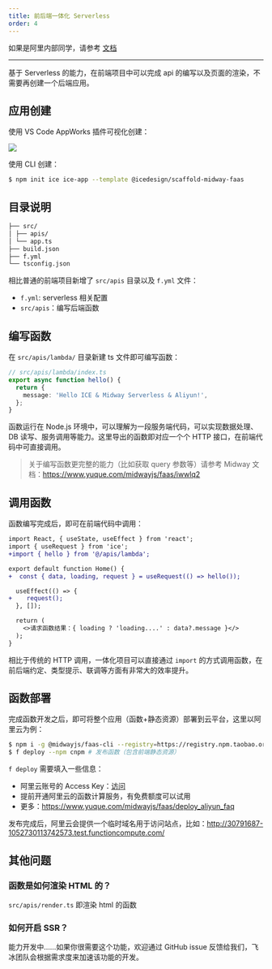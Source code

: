 ```yaml
---
title: 前后端一体化 Serverless
order: 4
---
```


如果是阿里内部同学，请参考 [文档](https://yuque.alibaba-inc.com/ice/rdy99p/ds1xv0)

---

基于 Serverless 的能力，在前端项目中可以完成 api 的编写以及页面的渲染，不需要再创建一个后端应用。

## 应用创建

使用 VS Code AppWorks 插件可视化创建：

![](https://img.alicdn.com/tfs/TB1mWt5YuL2gK0jSZPhXXahvXXa-2049-970.png)

使用 CLI 创建：

```bash
$ npm init ice ice-app --template @icedesign/scaffold-midway-faas
```

## 目录说明

```md
├── src/
│ ├── apis/  
│ └── app.ts
├── build.json
├── f.yml
└── tsconfig.json
```

相比普通的前端项目新增了 `src/apis` 目录以及 `f.yml` 文件：

- `f.yml`: serverless 相关配置
- `src/apis`：编写后端函数

## 编写函数

在 `src/apis/lambda/` 目录新建 ts 文件即可编写函数：

```typescript
// src/apis/lambda/index.ts
export async function hello() {
  return {
    message: 'Hello ICE & Midway Serverless & Aliyun!',
  };
}
```

函数运行在 Node.js 环境中，可以理解为一段服务端代码，可以实现数据处理、DB 读写、服务调用等能力。这里导出的函数即对应一个个 HTTP 接口，在前端代码中可直接调用。

> 关于编写函数更完整的能力（比如获取 query 参数等）请参考 Midway 文档：https://www.yuque.com/midwayjs/faas/iwwlq2

## 调用函数

函数编写完成后，即可在前端代码中调用：

```diff
import React, { useState, useEffect } from 'react';
import { useRequest } from 'ice';
+import { hello } from '@/apis/lambda';

export default function Home() {
+  const { data, loading, request } = useRequest(() => hello());

  useEffect(() => {
+    request();
  }, []);

  return (
    <>请求函数结果：{ loading ? 'loading....' : data?.message }</>
  );
}
```

相比于传统的 HTTP 调用，一体化项目可以直接通过 `import` 的方式调用函数，在前后端约定、类型提示、联调等方面有非常大的效率提升。

## 函数部署

完成函数开发之后，即可将整个应用（函数+静态资源）部署到云平台，这里以阿里云为例：

```bash
$ npm i -g @midwayjs/faas-cli --registry=https://registry.npm.taobao.org
$ f deploy --npm cnpm # 发布函数（包含前端静态资源）
```

`f deploy` 需要填入一些信息：

- 阿里云账号的 Access Key：[访问](https://ram.console.aliyun.com/manage/ak)
- 提前开通阿里云的函数计算服务，有免费额度可以试用
- 更多：https://www.yuque.com/midwayjs/faas/deploy_aliyun_faq

发布完成后，阿里云会提供一个临时域名用于访问站点，比如：http://30791687-1052730113742573.test.functioncompute.com/

## 其他问题

### 函数是如何渲染 HTML 的？

`src/apis/render.ts` 即渲染 html 的函数

### 如何开启 SSR？

能力开发中……如果你很需要这个功能，欢迎通过 GitHub issue 反馈给我们，飞冰团队会根据需求度来加速该功能的开发。
